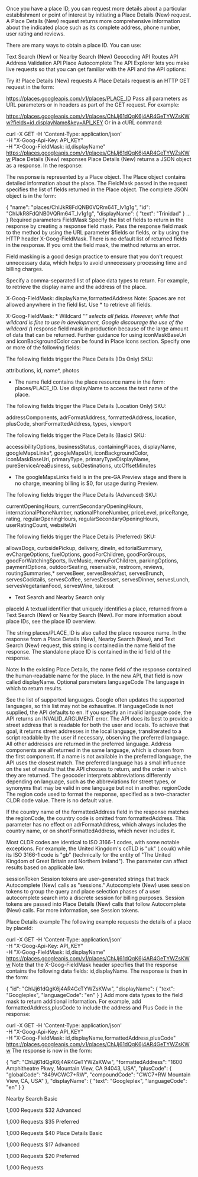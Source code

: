 Once you have a place ID, you can request more details about a particular establishment or point of interest by initiating a Place Details (New) request. A Place Details (New) request returns more comprehensive information about the indicated place such as its complete address, phone number, user rating and reviews.

There are many ways to obtain a place ID. You can use:

Text Search (New) or Nearby Search (New)
Geocoding API
Routes API
Address Validation API
Place Autocomplete
The API Explorer lets you make live requests so that you can get familiar with the API and the API options:

Try it!
Place Details (New) requests
A Place Details request is an HTTP GET request in the form:


https://places.googleapis.com/v1/places/PLACE_ID
Pass all parameters as URL parameters or in headers as part of the GET request. For example:


https://places.googleapis.com/v1/places/ChIJj61dQgK6j4AR4GeTYWZsKWw?fields=id,displayName&key=API_KEY
Or in a cURL command:


curl -X GET -H 'Content-Type: application/json' \
-H "X-Goog-Api-Key: API_KEY" \
-H "X-Goog-FieldMask: id,displayName" \
https://places.googleapis.com/v1/places/ChIJj61dQgK6j4AR4GeTYWZsKWw
Place Details (New) responses
Place Details (New) returns a JSON object as a response. In the response:

The response is represented by a Place object. The Place object contains detailed information about the place.
The FieldMask passed in the request specifies the list of fields returned in the Place object.
The complete JSON object is in the form:


{
  "name": "places/ChIJkR8FdQNB0VQRm64T_lv1g1g",
  "id": "ChIJkR8FdQNB0VQRm64T_lv1g1g",
  "displayName": {
    "text": "Trinidad"
  }
  ...
}
Required parameters
FieldMask
Specify the list of fields to return in the response by creating a response field mask. Pass the response field mask to the method by using the URL parameter $fields or fields, or by using the HTTP header X-Goog-FieldMask. There is no default list of returned fields in the response. If you omit the field mask, the method returns an error.

Field masking is a good design practice to ensure that you don't request unnecessary data, which helps to avoid unnecessary processing time and billing charges.

Specify a comma-separated list of place data types to return. For example, to retrieve the display name and the address of the place.


X-Goog-FieldMask: displayName,formattedAddress
Note: Spaces are not allowed anywhere in the field list.
Use * to retrieve all fields.


X-Goog-FieldMask: *
Wildcard "*" selects all fields. However, while that wildcard is fine to use in development, Google discourage the use of the wildcard (*) response field mask in production because of the large amount of data that can be returned.
Further guidance for using iconMaskBaseUri and iconBackgroundColor can be found in Place Icons section.
Specify one or more of the following fields:

The following fields trigger the Place Details (IDs Only) SKU:

attributions, id, name*, photos

* The name field contains the place resource name in the form: places/PLACE_ID. Use displayName to access the text name of the place.

The following fields trigger the Place Details (Location Only) SKU:

addressComponents, adrFormatAddress, formattedAddress, location, plusCode, shortFormattedAddress, types, viewport

The following fields trigger the Place Details (Basic) SKU:

accessibilityOptions, businessStatus, containingPlaces, displayName, googleMapsLinks*, googleMapsUri, iconBackgroundColor, iconMaskBaseUri, primaryType, primaryTypeDisplayName, pureServiceAreaBusiness, subDestinations, utcOffsetMinutes

* The googleMapsLinks field is in the pre-GA Preview stage and there is no charge, meaning billing is $0, for usage during Preview.

The following fields trigger the Place Details (Advanced) SKU:

currentOpeningHours, currentSecondaryOpeningHours, internationalPhoneNumber, nationalPhoneNumber, priceLevel, priceRange, rating, regularOpeningHours, regularSecondaryOpeningHours, userRatingCount, websiteUri

The following fields trigger the Place Details (Preferred) SKU:

allowsDogs, curbsidePickup, delivery, dineIn, editorialSummary, evChargeOptions, fuelOptions, goodForChildren, goodForGroups, goodForWatchingSports, liveMusic, menuForChildren, parkingOptions, paymentOptions, outdoorSeating, reservable, restroom, reviews, routingSummaries,* servesBeer, servesBreakfast, servesBrunch, servesCocktails, servesCoffee, servesDessert, servesDinner, servesLunch, servesVegetarianFood, servesWine, takeout

* Text Search and Nearby Search only

placeId
A textual identifier that uniquely identifies a place, returned from a Text Search (New) or Nearby Search (New). For more information about place IDs, see the place ID overview.

The string places/PLACE_ID is also called the place resource name. In the response from a Place Details (New), Nearby Search (New), and Text Search (New) request, this string is contained in the name field of the response. The standalone place ID is contained in the id field of the response.

Note: In the existing Place Details, the name field of the response contained the human-readable name for the place. In the new API, that field is now called displayName.
Optional parameters
languageCode
The language in which to return results.

See the list of supported languages. Google often updates the supported languages, so this list may not be exhaustive.
If languageCode is not supplied, the API defaults to en. If you specify an invalid language code, the API returns an INVALID_ARGUMENT error.
The API does its best to provide a street address that is readable for both the user and locals. To achieve that goal, it returns street addresses in the local language, transliterated to a script readable by the user if necessary, observing the preferred language. All other addresses are returned in the preferred language. Address components are all returned in the same language, which is chosen from the first component.
If a name is not available in the preferred language, the API uses the closest match.
The preferred language has a small influence on the set of results that the API chooses to return, and the order in which they are returned. The geocoder interprets abbreviations differently depending on language, such as the abbreviations for street types, or synonyms that may be valid in one language but not in another.
regionCode
The region code used to format the response, specified as a two-character CLDR code value. There is no default value.

If the country name of the formattedAddress field in the response matches the regionCode, the country code is omitted from formattedAddress. This parameter has no effect on adrFormatAddress, which always includes the country name, or on shortFormattedAddress, which never includes it.

Most CLDR codes are identical to ISO 3166-1 codes, with some notable exceptions. For example, the United Kingdom's ccTLD is "uk" (.co.uk) while its ISO 3166-1 code is "gb" (technically for the entity of "The United Kingdom of Great Britain and Northern Ireland"). The parameter can affect results based on applicable law.

sessionToken
Session tokens are user-generated strings that track Autocomplete (New) calls as "sessions." Autocomplete (New) uses session tokens to group the query and place selection phases of a user autocomplete search into a discrete session for billing purposes. Session tokens are passed into Place Details (New) calls that follow Autocomplete (New) calls. For more information, see Session tokens.

Place Details example
The following example requests the details of a place by placeId:


curl -X GET -H 'Content-Type: application/json' \
-H "X-Goog-Api-Key: API_KEY" \
-H "X-Goog-FieldMask: id,displayName" \
https://places.googleapis.com/v1/places/ChIJj61dQgK6j4AR4GeTYWZsKWw
Note that the X-Goog-FieldMask header specifies that the response contains the following data fields: id,displayName. The response is then in the form:


{
  "id": "ChIJj61dQgK6j4AR4GeTYWZsKWw",
  "displayName": {
    "text": "Googleplex",
    "languageCode": "en"
  }
}
Add more data types to the field mask to return additional information. For example, add formattedAddress,plusCode to include the address and Plus Code in the response:


curl -X GET -H 'Content-Type: application/json' \
-H "X-Goog-Api-Key: API_KEY" \
-H "X-Goog-FieldMask: id,displayName,formattedAddress,plusCode" \
https://places.googleapis.com/v1/places/ChIJj61dQgK6j4AR4GeTYWZsKWw
The response is now in the form:


{
  "id": "ChIJj61dQgK6j4AR4GeTYWZsKWw",
  "formattedAddress": "1600 Amphitheatre Pkwy, Mountain View, CA 94043, USA",
  "plusCode": {
    "globalCode": "849VCWC7+RW",
    "compoundCode": "CWC7+RW Mountain View, CA, USA"
  },
  "displayName": {
    "text": "Googleplex",
    "languageCode": "en"
  }
}

Nearby Search
Basic

1,000
Requests
$32
Advanced

1,000
Requests
$35
Preferred

1,000
Requests
$40
Place Details
Basic

1,000
Requests
$17
Advanced

1,000
Requests
$20
Preferred

1,000
Requests